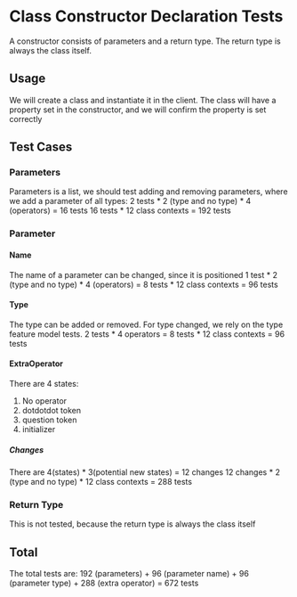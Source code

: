 # Class Constructor Declaration Tests

A constructor consists of parameters and a return type.
The return type is always the class itself.

## Usage

We will create a class and instantiate it in the client. The class will have a property set in the constructor, and we will confirm the property is set correctly

## Test Cases

### Parameters

Parameters is a list, we should test adding and removing parameters, where we add a parameter of all types:
2 tests \* 2 (type and no type) \* 4 (operators) = 16 tests
16 tests \* 12 class contexts = 192 tests

### Parameter

#### Name

The name of a parameter can be changed, since it is positioned
1 test \* 2 (type and no type) \* 4 (operators) = 8 tests \* 12 class contexts = 96 tests

#### Type

The type can be added or removed.
For type changed, we rely on the type feature model tests.
2 tests \* 4 operators = 8 tests \* 12 class contexts = 96 tests

#### ExtraOperator

There are 4 states:

1. No operator
2. dotdotdot token
3. question token
4. initializer

##### Changes

There are 4(states) \* 3(potential new states) = 12 changes
12 changes \* 2 (type and no type) \* 12 class contexts = 288 tests

### Return Type

This is not tested, because the return type is always the class itself

## Total

The total tests are:
192 (parameters) + 96 (parameter name) + 96 (parameter type) + 288 (extra operator) = 672 tests
